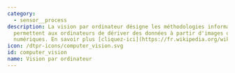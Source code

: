 ```yaml
---
category: 
  - sensor__process
description: La vision par ordinateur désigne les méthodologies informatiques qui
  permettent aux ordinateurs de dériver des données à partir d'images ou de vidéos
  numériques. En savoir plus [cliquez-ici](https://fr.wikipedia.org/wiki/Vision_par_ordinateur)
icon: /dtpr-icons/computer_vision.svg
id: computer_vision
name: Vision par ordinateur
---
```

